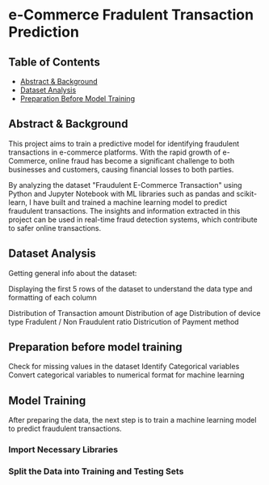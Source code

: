 # e-Commerce Fradulent Transaction Prediction

## Table of Contents
- [Abstract & Background](#abstract--background)
- [Dataset Analysis](#dataset-analysis)
- [Preparation Before Model Training](#preparation-before-model-training)

## Abstract & Background
This project aims to train a predictive model for identifying fraudulent transactions in e-commerce platforms. With the rapid growth of e-Commerce, online fraud has become a significant challenge to both businesses and customers, causing financial losses to both parties.

By analyzing the dataset "Fraudulent E-Commerce Transaction" using Python and Jupyter Notebook with ML libraries such as pandas and scikit-learn, I have built and trained a machine learning model to predict fraudulent transactions. The insights and information extracted in this project can be used in real-time fraud detection systems, which contribute to safer online transactions.

## Dataset Analysis

Getting general info about the dataset:

Displaying the first 5 rows of the dataset to understand the data type and formatting of each column

Distribution of Transaction amount
Distribution of age
Distribution of device type
Fradulent / Non Fraudulent ratio
Districution of Payment method

## Preparation before model training

Check for missing values in the dataset
Identify Categorical variables
Convert categorical variables to numerical format for machine learning


## Model Training

After preparing the data, the next step is to train a machine learning model to predict fraudulent transactions.

### Import Necessary Libraries

### Split the Data into Training and Testing Sets

